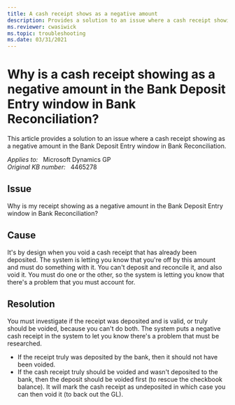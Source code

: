 ```yaml
---
title: A cash receipt shows as a negative amount
description: Provides a solution to an issue where a cash receipt showing as a negative amount in the Bank Deposit Entry window in Bank Reconciliation.
ms.reviewer: cwasiwick
ms.topic: troubleshooting
ms.date: 03/31/2021
---
```

# Why is a cash receipt showing as a negative amount in the Bank Deposit Entry window in Bank Reconciliation?

This article provides a solution to an issue where a cash receipt showing as a negative amount in the Bank Deposit Entry window in Bank Reconciliation.

_Applies to:_ &nbsp; Microsoft Dynamics GP  
_Original KB number:_ &nbsp; 4465278

## Issue

Why is my receipt showing as a negative amount in the Bank Deposit Entry window in Bank Reconciliation?

## Cause

It's by design when you void a cash receipt that has already been deposited. The system is letting you know that you're off by this amount and must do something with it. You can't deposit and reconcile it, and also void it. You must do one or the other, so the system is letting you know that there's a problem that you must account for.

## Resolution

You must investigate if the receipt was deposited and is valid, or truly should be voided, because you can't do both. The system puts a negative cash receipt in the system to let you know there's a problem that must be researched.

- If the receipt truly was deposited by the bank, then it should not have been voided.
- If the cash receipt truly should be voided and wasn't deposited to the bank, then the deposit should be voided first (to rescue the checkbook balance). It will mark the cash receipt as undeposited in which case you can then void it (to back out the GL).
